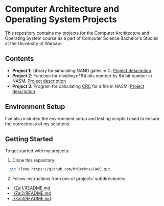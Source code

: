 # Computer Architecture and Operating System Projects

This repository contains my projects for the Computer Architecture and Operating System course as a part of Computer Science Bachelor's Studies at the University of Warsaw.

## Contents

- **Project 1**: Library for simulating NAND gates in C. [Project description](./Zal1/README.md)
- **Project 2**: Function for dividing n*64 bits number by 64 bit number in NASM. [Project description](./Zal2/README.md)
- **Project 3**: Program for calculating [CRC](https://en.wikipedia.org/wiki/Cyclic_redundancy_check) for a file in NASM. [Project description](./Zal3/README.md)

## Environment Setup

I've also included the environment setup and testing scripts I used to ensure the correctness of my solutions.

## Getting Started

To get started with my projects:

1. Clone this repository:
```bash
  git clone https://github.com/MrD4rkne/CAOS.git
```

2. Follow instructions from one of projects' subdirectories:
- [./Zal1/README.md](./Zal1/README.md)
- [./Zal2/README.md](./Zal2/README.md)
- [./Zal3/README.md](./Zal3/README.md)
  
